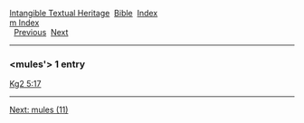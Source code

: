 [Intangible Textual Heritage](../../index)  [Bible](../index) 
[Index](index)   
[m Index](_m_)  
  [Previous](c07613)  [Next](c07615) 

------------------------------------------------------------------------

### &lt;mules'&gt; 1 entry

[Kg2 5:17](../kjv/kg2005.htm#017)  

------------------------------------------------------------------------

[Next: mules (11)](c07615)

